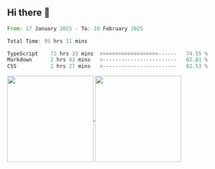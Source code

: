 ## Hi there 👋
<!--START_SECTION:waka-->

```rust
From: 17 January 2025 - To: 10 February 2025

Total Time: 95 hrs 11 mins

TypeScript    72 hrs 33 mins  >>>>>>>>>>>>>>>>>>>------   74.55 %
Markdown      2 hrs 43 mins   >------------------------   02.81 %
CSS           2 hrs 27 mins   >------------------------   02.53 %
```

<!--END_SECTION:waka-->

<a href="https://github.com/anuraghazra/github-readme-stats">
  <img height=200 align="center" src="https://github-readme-stats.vercel.app/api/top-langs/?username=paulgeorge35&layout=donut&langs_count=5&theme=transparent" />
</a>
<a href="https://github.com/anuraghazra/convoychat">
  <img height=200 align="center" src="https://github-readme-stats.vercel.app/api?username=paulgeorge35&show_icons=true&show=prs_merged&theme=transparent&rank_icon=github" />
</a>
